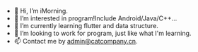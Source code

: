 - 👋 Hi, I’m iMorning.
- 👀 I’m interested in program!Include Android/Java/C++...
- 🌱 I’m currently learning flutter and data structure.
- 💞️ I’m looking to work for program, just like what I'm learning.
- 📫 Contact me by admin@catcompany.cn.

<!---
catcompany/catcompany is a ✨ special ✨ repository because its `README.md` (this file) appears on your GitHub profile.
You can click the Preview link to take a look at your changes.
--->
